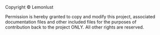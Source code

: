 Copyright © Lemonlust

Permission is hereby granted to copy and modify this project, associated documentation files and other included files for the purposes of contribution back to the project ONLY. All other rights are reserved.
